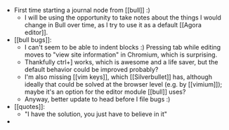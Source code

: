 - First time starting a journal node from [[bull]] :)
  - I will be using the opportunity to take notes about the things I would change in Bull over time, as I try to use it as a default [[Agora editor]].
- [[bull bugs]]:
  - I can't seem to be able to indent blocks :) Pressing tab while editing moves to "view site information" in Chromium, which is surprising.
  - Thankfully ctrl+] works, which is awesome and a life saver, but the default behavior could be improved probably?
  - I'm also missing [[vim keys]], which [[Silverbullet]] has, although ideally that could be solved at the browser level (e.g. by [[vimium]]); maybe it's an option for the editor module [[bull]] uses?
  - Anyway, better update to head before I file bugs :)
- [[quotes]]:
  - "I have the solution, you just have to believe in it"
- 
